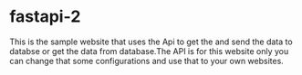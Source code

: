 # fastapi-2
This is the sample website that uses the Api to get the and send the data to databse or get the data from database.The API is for this website only you can change that some configurations and use that to your own websites.
